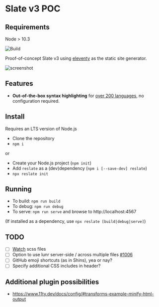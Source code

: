 # Slate v3 POC

## Requirements
Node > 10.3

![Build](https://github.com/Mermade/reslate/workflows/Build/badge.svg)

Proof-of-concept Slate v3 using [eleventy](https://www.11ty.dev/) as the static site generator.

![screenshot](https://github.com/Mermade/reslate/blob/main/docs/screenshot.jpg?raw=true)

## Features

* **Out-of-the-box syntax highlighting** for [over 200 languages](https://prismjs.com/#supported-languages), no configuration required.

## Install

Requires an LTS version of Node.js

* Clone the repository
* `npm i`

or

* Create your Node.js project (`npm init`)
* Add `reslate` as a (dev)dependency (`npm i [--save-dev] reslate`)
* `npx reslate init`

## Running

* To build: `npm run build`
* To debug: `npm run debug`
* To serve: `npm run serve` and browse to http://localhost:4567

(If installed as a dependency, use `npx reslate [build|debug|serve]`)

## TODO

* [ ] [Watch](https://www.belter.io/eleventy-sass-workflow/) scss files
* [ ] Option to use lunr server-side / across multiple files [#1006](https://github.com/slatedocs/slate/discussions/1006)
* [ ] GitHub emoji shortcuts (as in Shins), yea or nay?
* [ ] Specify additional CSS includes in header?

## Additional plugin possibilities

* https://www.11ty.dev/docs/config/#transforms-example-minify-html-output
